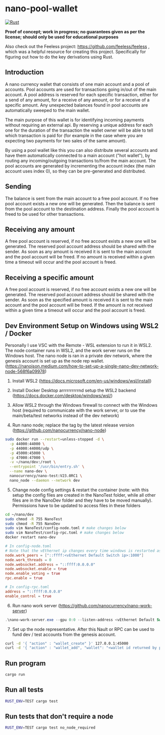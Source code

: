 # nano-pool-wallet

[![Rust](https://github.com/Daan4/nano-pool-wallet/actions/workflows/rust.yml/badge.svg)](https://github.com/Daan4/nano-pool-wallet/actions/workflows/rust.yml)

**Proof of concept; work in progress; no guarantees given as per the license; should only be used for educational purposes**

Also check out the Feeless project: https://github.com/feeless/feeless , which was a helpful resource for creating this project. Specifically for figuring out how to do the key derivations using Rust.

## Introduction

A nano currency wallet that consists of one main account and a pool of accounts. Pool accounts are used for transactions going in/out of the main account. A pool address is reserved for each specific transaction, either for a send of any amount, for a receive of any amount, or for a receive of a specific amount. Any unexpected balances found in pool accounts are automatically sweeped to the main wallet.

The main purpose of this wallet is for identifying incoming payments without requiring an external api. By reserving a unique address for each one for the duration of the transaction the wallet owner will be able to tell which transaction is paid for (for example in the case where you are expecting two payments for two sales of the same amount).

By using a pool wallet like this you can also distribute several accounts and have them automatically connected to a main account ("hot wallet"), by routing any incoming/outgoing transactions to/from the main account. The pool accounts are generated by incrementing the account index (the main account uses index 0), so they can be pre-generated and distributed.

## Sending

The balance is sent from the main account to a free pool account. If no free pool account exists a new one will be generated. Then the balance is sent from the pool account to the destination address. Finally the pool account is freed to be used for other transactions.

## Receiving any amount

A free pool account is reserved, if no free account exists a new one will be generated. The reserved pool account address should be shared with the sender. As soon as any amount is received it is sent to the main account and the pool account will be freed. If no amount is received within a given time a timeout will occur and the pool account is freed.

## Receiving a specific amount

A free pool account is reserved, if no free account exists a new one will be generated. The reserved pool account address should be shared with the sender. As soon as the specified amount is received it is sent to the main account and the pool account will be freed. If the amount is not received within a given time a timeout will occur and the pool account is freed.

## Dev Environment Setup on Windows using WSL2 / Docker
Personally I use VSC with the Remote - WSL extension to run it in WSL2. The node container runs in WSL2, and the work server runs on the Windows host. The nano node is ran in a private dev network, where the genesis account is set up as the node rep wallet. (https://nanojson.medium.com/how-to-set-up-a-single-nano-dev-network-node-568f6a09978)

1. Install WSL2 (https://docs.microsoft.com/en-us/windows/wsl/install)

2. Install Docker Desktop arrrrrrrrrrnd setup the WSL2 backend (https://docs.docker.com/desktop/windows/wsl/)

3. Allow WSL2 through the Windows firewall to connect with the Windows host (required to communicate with the work server, or to use the main/beta/test networks instead of the dev network)

4. Run nano node; replace the tag by the latest release version (https://github.com/nanocurrency/nano-node)

```bash
sudo docker run --restart=unless-stopped -d \
  -p 44000:44000 \
  -p 44000:44000/udp \
  -p 45000:45000 \
  -p 47000:47000 \
  -v ~/nano/dev:/root \
  --entrypoint '/usr/bin/entry.sh' \
  --name nano-dev \
  nanocurrency/nano-test:V23.0RC1 \
  nano_node --daemon --network dev
```

5. Change node config settings & restart the container (note: with this setup the config files are created in the NanoTest folder, while all other files are in the NanoDev folder and they have to be moved manually). Permissions have to be updated to access files in these folders

```bash
cd ~/nano/dev
sudo chmod -R 755 NanoTest
sudo chmod -R 755 NanoDev
sudo vim NanoTest/config-node.toml # make changes below
sudo vim NanoTest/config-rpc.toml # make changes below
docker restart nano-dev
```

```toml
# In config-node.toml
# Note that the vEthernet ip changes every time windows is restarted as of writing
node.work_peers = ["::ffff:<vEthernet Default Switch ip>:1000"]
node.work_threads = 0
node.websocket.address = "::ffff:0.0.0.0"
node.websocket.enable = true
node.enable_voting = true
rpc.enable = true

# In config-rpc.toml
address = "::ffff:0.0.0.0"
enable_control = true
```

6. Run nano work server (https://github.com/nanocurrency/nano-work-server)

```powershell
.\nano-work-server.exe --gpu 0:0 --listen-address <vEthernet Default Switch ip>:1000
```

7. Set up the node representative. After this Nault or RPC can be used to fund dev / test accounts from the genesis account.

```bash
curl -d '{ "action" : "wallet_create" }' 127.0.0.1:45000
curl -d '{ "action" : "wallet_add", "wallet": "<wallet id returned by previous action>", "key": "34F0A37AAD20F4A260F0A5B3CB3D7FB50673212263E58A380BC10474BB039CE4"}' 127.0.0.1:45000
```

## Run program

```bash
cargo run
```

## Run all tests

```bash
RUST_ENV=TEST cargo test
```

## Run tests that don't require a node

```bash
RUST_ENV=TEST cargo test no_node_required
```
